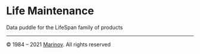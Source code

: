 # Life Maintenance

Data puddle for the LifeSpan family of products

---

© 1984 – 2021 [Marinov](http://marinov.ml "Marinov"). All rights reserved
